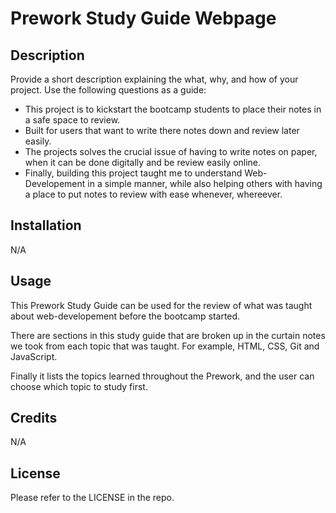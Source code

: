 # Prework Study Guide Webpage

## Description

Provide a short description explaining the what, why, and how of your project. Use the following questions as a guide:

- This project is to kickstart the bootcamp students to place their notes in a safe space to review.
- Built for users that want to write there notes down and review later easily.
- The projects solves the crucial issue of having to write notes on paper, when it can be done digitally and be review easily online.
- Finally, building this project taught me to understand Web-Developement in a simple manner, while also helping others with having a place to put notes to review with ease whenever, whereever.

## Installation

N/A

## Usage

This Prework Study Guide can be used for the review of what was taught about web-developement before the bootcamp started.

There are sections in this study guide that are broken up in the curtain notes we took from each topic that was taught. For example, HTML, CSS, Git and JavaScript.

Finally it lists the topics learned throughout the Prework, and the user can choose which topic to study first.

## Credits

N/A

## License

Please refer to the LICENSE in the repo.